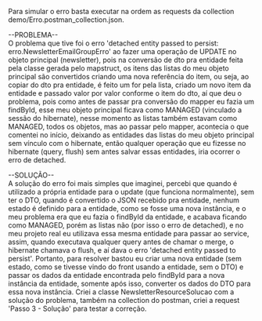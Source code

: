 Para simular o erro basta executar na ordem as requests da collection demo/Erro.postman_collection.json.

--PROBLEMA--<br>
O problema que tive foi o erro 'detached entity passed to persist: erro.NewsletterEmailGroupErro' ao fazer uma operação de UPDATE no objeto principal (newsletter), pois na conversão de dto pra entidade feita pela classe gerada pelo mapstruct, os itens das listas do meu objeto principal são convertidos criando uma nova referência do item, ou seja, ao copiar do dto pra entidade, é feito um for pela lista, criado um novo item da entidade e passado valor por valor conforme o item do dto, aí que deu o problema, pois como antes de passar pra conversão do mapper eu fazia um findById, esse meu objeto principal ficava como MANAGED (vinculado a sessão do hibernate), nesse momento as listas também estavam como MANAGED, todos os objetos, mas ao passar pelo mapper, acontecia o que comentei no início, deixando as entidades das listas do meu objeto principal sem vínculo com o hibernate, então qualquer operação que eu fizesse no hibernate (query, flush) sem antes salvar essas entidades, iria ocorrer o erro de detached.

--SOLUÇÃO--<br>
A solução do erro foi mais simples que imaginei, percebi que quando é utilizado a própria entidade para o update (que funciona normalmente), sem ter o DTO, quando é convertido o JSON recebido pra entidade, nenhum estado é definido para a entidade, como se fosse uma nova instância, e o meu problema era que eu fazia o findById da entidade, e acabava ficando como MANAGED, porém as listas não (por isso o erro de detached), e no meu projeto real eu utilizava essa mesma entidade para passar ao service, assim, quando executava qualquer query antes de chamar o merge, o hibernate chamava o flush, e aí dava o erro 'detached entity passed to persist'. Portanto, para resolver bastou eu criar uma nova entidade (sem estado, como se tivesse vindo do front usando a entidade, sem o DTO) e passar os dados da entidade encontrada pelo findById para a nova instância da entidade, somente após isso, converter os dados do DTO para essa nova instância. Criei a classe NewsletterResourceSolucao com a solução do problema, também na collection do postman, criei a request 'Passo 3 - Solução' para testar a correção.
